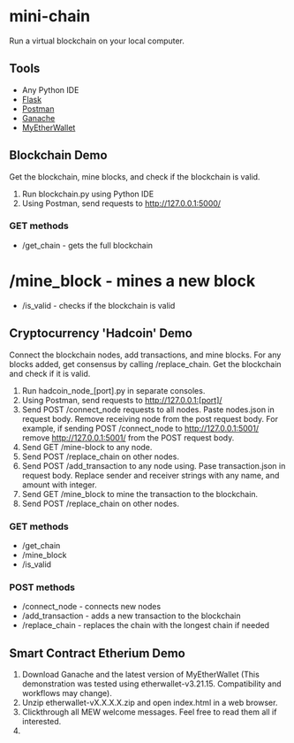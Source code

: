 # mini-chain
Run a virtual blockchain on your local computer.

## Tools
* Any Python IDE
* [Flask](https://flask.palletsprojects.com/en/1.1.x/)
* [Postman](https://www.getpostman.com/)
* [Ganache](https://www.trufflesuite.com/ganache)
* [MyEtherWallet](https://github.com/kvhnuke/etherwallet)

## Blockchain Demo
Get the blockchain, mine blocks, and check if the blockchain is valid.
1. Run blockchain.py using Python IDE
2. Using Postman, send requests to http://127.0.0.1:5000/
### GET methods
* /get_chain - gets the full blockchain
# /mine_block - mines a new block
* /is_valid - checks if the blockchain is valid

## Cryptocurrency 'Hadcoin' Demo
Connect the blockchain nodes, add transactions, and mine blocks. For any blocks added, get consensus by calling /replace_chain. Get the blockchain and check if it is valid.
1. Run hadcoin_node_[port].py in separate consoles.
2. Using Postman, send requests to http://127.0.0.1:[port]/
3. Send POST /connect_node requests to all nodes. Paste nodes.json in request body. Remove receiving node from the post request body. For example, if sending POST /connect_node to http://127.0.0.1:5001/ remove http://127.0.0.1:5001/ from the POST request body.
5. Send GET /mine-block to any node.
6. Send POST /replace_chain on other nodes.
7. Send POST /add_transaction to any node using. Pase transaction.json in request body. Replace sender and receiver strings with any name, and amount with integer.
8. Send GET /mine_block to mine the transaction to the blockchain.
9. Send POST /replace_chain on other nodes.
### GET methods
* /get_chain
* /mine_block
* /is_valid
### POST methods
* /connect_node - connects new nodes
* /add_transaction - adds a new transaction to the blockchain
* /replace_chain - replaces the chain with the longest chain if needed

## Smart Contract Etherium Demo
1. Download Ganache and the latest version of MyEtherWallet (This demonstration was tested using
etherwallet-v3.21.15. Compatibility and workflows may change).
2. Unzip etherwallet-vX.X.X.X.zip and open index.html in a web browser.
3. Clickthrough all MEW welcome messages. Feel free to read them all if interested.
4.  
